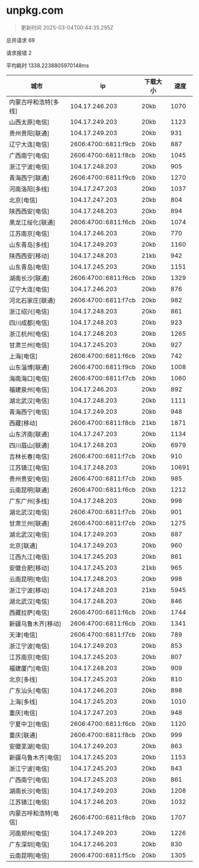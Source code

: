 
  # unpkg.com

  > 更新时间 2025-03-04T00:44:35.295Z
  
  总共请求 69

  请求报错 2

  平均耗时 1338.2238805970148ms

|城市|ip|下载大小|速度|
|-----|----------|---|---|
|内蒙古呼和浩特[多线]|104.17.246.203|20kb|1070|
|山西太原[电信]|104.17.249.203|20kb|1123|
|贵州贵阳[联通]|104.17.249.203|20kb|931|
|辽宁大连[电信]|2606:4700::6811:f9cb|20kb|887|
|广西南宁[电信]|2606:4700::6811:f8cb|20kb|1045|
|浙江宁波[电信]|104.17.248.203|20kb|905|
|青海西宁[联通]|2606:4700::6811:f9cb|20kb|1270|
|河南洛阳[多线]|104.17.247.203|20kb|1037|
|北京[电信]|104.17.247.203|20kb|804|
|陕西西安[电信]|104.17.248.203|20kb|894|
|黑龙江绥化[联通]|2606:4700::6811:f6cb|20kb|1074|
|江苏南京[电信]|104.17.246.203|20kb|770|
|山东青岛[多线]|104.17.249.203|20kb|1160|
|陕西西安[移动]|104.17.248.203|21kb|942|
|山东青岛[电信]|104.17.245.203|20kb|1151|
|湖南长沙[联通]|2606:4700::6811:f6cb|20kb|1329|
|辽宁大连[电信]|104.17.246.203|20kb|876|
|河北石家庄[联通]|2606:4700::6811:f7cb|20kb|982|
|浙江绍兴[电信]|104.17.248.203|20kb|861|
|四川成都[电信]|104.17.248.203|20kb|923|
|浙江杭州[电信]|104.17.248.203|20kb|1265|
|甘肃兰州[电信]|104.17.245.203|20kb|927|
|上海[电信]|2606:4700::6811:f6cb|20kb|742|
|山东淄博[联通]|2606:4700::6811:f9cb|20kb|1008|
|海南海口[电信]|2606:4700::6811:f7cb|20kb|1060|
|福建泉州[电信]|104.17.246.203|20kb|892|
|湖北武汉[电信]|104.17.248.203|20kb|1111|
|青海西宁[电信]|104.17.249.203|20kb|948|
|西藏[移动]|2606:4700::6811:f8cb|21kb|1871|
|山东济南[联通]|104.17.247.203|20kb|1134|
|四川眉山[联通]|104.17.248.203|20kb|6979|
|吉林长春[电信]|2606:4700::6811:f7cb|20kb|910|
|江苏镇江[电信]|104.17.248.203|20kb|10691|
|贵州贵安[电信]|2606:4700::6811:f7cb|20kb|985|
|云南昆明[联通]|2606:4700::6811:f6cb|20kb|1212|
|广东广州[多线]|104.17.248.203|20kb|998|
|湖北武汉[电信]|2606:4700::6811:f7cb|20kb|901|
|甘肃兰州[联通]|2606:4700::6811:f7cb|20kb|1275|
|湖北武汉[电信]|104.17.249.203|20kb|887|
|北京[联通]|104.17.249.203|20kb|960|
|江西九江[电信]|104.17.245.203|20kb|861|
|安徽合肥[移动]|104.17.245.203|21kb|965|
|云南昆明[电信]|104.17.248.203|20kb|998|
|浙江宁波[移动]|104.17.248.203|21kb|5945|
|湖北武汉[电信]|104.17.248.203|20kb|846|
|西藏拉萨[电信]|2606:4700::6811:f6cb|20kb|1744|
|新疆乌鲁木齐[移动]|2606:4700::6811:f6cb|20kb|1341|
|天津[电信]|2606:4700::6811:f7cb|20kb|789|
|浙江宁波[电信]|104.17.249.203|20kb|853|
|江苏南京[电信]|104.17.245.203|20kb|807|
|福建厦门[电信]|104.17.248.203|20kb|909|
|北京[多线]|104.17.245.203|20kb|810|
|广东汕头[电信]|104.17.246.203|20kb|898|
|上海[多线]|104.17.245.203|20kb|1010|
|重庆[电信]|104.17.247.203|20kb|948|
|宁夏中卫[电信]|2606:4700::6811:f6cb|20kb|1120|
|重庆[联通]|2606:4700::6811:f8cb|20kb|999|
|安徽芜湖[电信]|104.17.249.203|20kb|863|
|新疆乌鲁木齐[电信]|104.17.245.203|20kb|1153|
|浙江宁波[电信]|104.17.245.203|20kb|843|
|广西南宁[电信]|104.17.245.203|20kb|861|
|湖南长沙[电信]|104.17.249.203|20kb|1208|
|江苏镇江[电信]|104.17.246.203|20kb|1032|
|内蒙古呼和浩特[电信]|2606:4700::6811:f8cb|20kb|1707|
|河南郑州[电信]|104.17.249.203|20kb|1226|
|广东深圳[电信]|104.17.246.203|20kb|830|
|云南昆明[电信]|2606:4700::6811:f5cb|20kb|1305|

  